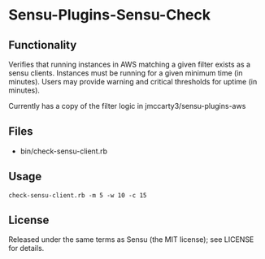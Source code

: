 Sensu-Plugins-Sensu-Check
=============================

Functionality
-------------------------

Verifies that running instances in AWS matching a given filter exists as a sensu clients.
Instances must be running for a given minimum time (in minutes).
Users may provide warning and critical thresholds for uptime (in minutes).

Currently has a copy of the filter logic in jmccarty3/sensu-plugins-aws

Files
---------------------
* bin/check-sensu-client.rb

Usage
---------------------
```
check-sensu-client.rb -m 5 -w 10 -c 15
```

License
---------------------
Released under the same terms as Sensu (the MIT license); see LICENSE
for details.
